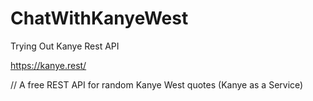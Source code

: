 # ChatWithKanyeWest
Trying Out Kanye Rest API

https://kanye.rest/

//
A free REST API for random Kanye West quotes (Kanye as a Service)
